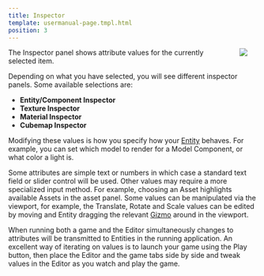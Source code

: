 ```yaml
---
title: Inspector
template: usermanual-page.tmpl.html
position: 3
---
```


<img src="/images/user-manual/inspector.jpg" style="float: right; padding: 20px; padding-top: 0px;"></img>

The Inspector panel shows attribute values for the currently selected item.

Depending on what you have selected, you will see different inspector panels. Some available selections are:
* **Entity/Component Inspector**
* **Texture Inspector**
* **Material Inspector**
* **Cubemap Inspector**

Modifying these values is how you specify how your [Entity][2] behaves. For example, you can set which model to render for a Model Component, or what color a light is.

Some attributes are simple text or numbers in which case a standard text field or slider control will be used. Other values may require a more specialized input method. For example, choosing an Asset highlights available Assets in the asset panel. Some values can be manipulated via the viewport, for example, the Translate, Rotate and Scale values can be edited by moving and Entity dragging the relevant [Gizmo][3] around in the viewport.

When running both a game and the Editor simultaneously changes to attributes will be transmitted to Entities in the running application. An excellent way of iterating on values is to launch your game using the Play button, then place the Editor and the game tabs side by side and tweak values in the Editor as you watch and play the game.

[3]: /user-manual/glossary#gizmo
[2]: /user-manual/glossary#entity
[1]: /images/user-manual/inspector.jpg "Edit attributes until you can edit no more"
